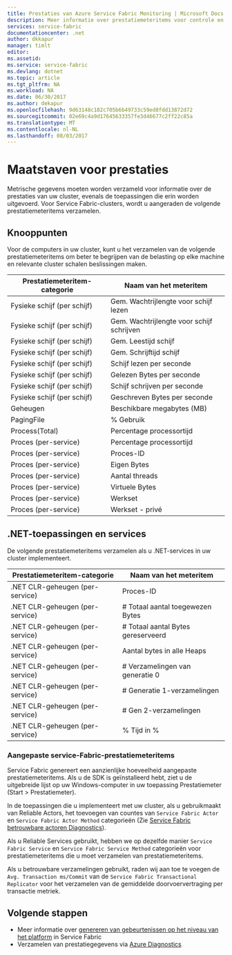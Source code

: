 ```yaml
---
title: Prestaties van Azure Service Fabric Monitoring | Microsoft Docs
description: Meer informatie over prestatiemeteritems voor controle en diagnostische gegevens van Azure Service Fabric-clusters.
services: service-fabric
documentationcenter: .net
author: dkkapur
manager: timlt
editor: 
ms.assetid: 
ms.service: service-fabric
ms.devlang: dotnet
ms.topic: article
ms.tgt_pltfrm: NA
ms.workload: NA
ms.date: 06/30/2017
ms.author: dekapur
ms.openlocfilehash: 9d63148c182c705b6b49733c59ed8fdd13872d72
ms.sourcegitcommit: 02e69c4a9d17645633357fe3d46677c2ff22c85a
ms.translationtype: MT
ms.contentlocale: nl-NL
ms.lasthandoff: 08/03/2017
---
```

# <a name="performance-metrics"></a>Maatstaven voor prestaties

Metrische gegevens moeten worden verzameld voor informatie over de prestaties van uw cluster, evenals de toepassingen die erin worden uitgevoerd. Voor Service Fabric-clusters, wordt u aangeraden de volgende prestatiemeteritems verzamelen.

## <a name="nodes"></a>Knooppunten

Voor de computers in uw cluster, kunt u het verzamelen van de volgende prestatiemeteritems om beter te begrijpen van de belasting op elke machine en relevante cluster schalen beslissingen maken.

| Prestatiemeteritem-categorie | Naam van het meteritem |
| --- | --- |
| Fysieke schijf (per schijf) | Gem. Wachtrijlengte voor schijf lezen |
| Fysieke schijf (per schijf) | Gem. Wachtrijlengte voor schijf schrijven |
| Fysieke schijf (per schijf) | Gem. Leestijd schijf |
| Fysieke schijf (per schijf) | Gem. Schrijftijd schijf |
| Fysieke schijf (per schijf) | Schijf lezen per seconde |
| Fysieke schijf (per schijf) | Gelezen Bytes per seconde |
| Fysieke schijf (per schijf) | Schijf schrijven per seconde |
| Fysieke schijf (per schijf) | Geschreven Bytes per seconde |
| Geheugen | Beschikbare megabytes (MB) |
| PagingFile | % Gebruik |
| Process(Total) | Percentage processortijd |
| Proces (per-service) | Percentage processortijd |
| Proces (per-service) | Proces-ID |
| Proces (per-service) | Eigen Bytes |
| Proces (per-service) | Aantal threads |
| Proces (per-service) | Virtuele Bytes |
| Proces (per-service) | Werkset |
| Proces (per-service) | Werkset - privé |

## <a name="net-applications-and-services"></a>.NET-toepassingen en services

De volgende prestatiemeteritems verzamelen als u .NET-services in uw cluster implementeert. 

| Prestatiemeteritem-categorie | Naam van het meteritem |
| --- | --- |
| .NET CLR-geheugen (per-service) | Proces-ID |
| .NET CLR-geheugen (per-service) | # Totaal aantal toegewezen Bytes |
| .NET CLR-geheugen (per-service) | # Totaal aantal Bytes gereserveerd |
| .NET CLR-geheugen (per-service) | Aantal bytes in alle Heaps |
| .NET CLR-geheugen (per-service) | # Verzamelingen van generatie 0 |
| .NET CLR-geheugen (per-service) | # Generatie 1-verzamelingen |
| .NET CLR-geheugen (per-service) | # Gen 2-verzamelingen |
| .NET CLR-geheugen (per-service) | % Tijd in % |

### <a name="service-fabrics-custom-performance-counters"></a>Aangepaste service-Fabric-prestatiemeteritems

Service Fabric genereert een aanzienlijke hoeveelheid aangepaste prestatiemeteritems. Als u de SDK is geïnstalleerd hebt, ziet u de uitgebreide lijst op uw Windows-computer in uw toepassing Prestatiemeter (Start > Prestatiemeter). 

In de toepassingen die u implementeert met uw cluster, als u gebruikmaakt van Reliable Actors, het toevoegen van countes van `Service Fabric Actor` en `Service Fabric Actor Method` categorieën (Zie [Service Fabric betrouwbare actoren Diagnostics](service-fabric-reliable-actors-diagnostics.md)).

Als u Reliable Services gebruikt, hebben we op dezelfde manier `Service Fabric Service` en `Service Fabric Service Method` categorieën voor prestatiemeteritems die u moet verzamelen van prestatiemeteritems. 

Als u betrouwbare verzamelingen gebruikt, raden wij aan toe te voegen de `Avg. Transaction ms/Commit` van de `Service Fabric Transactional Replicator` voor het verzamelen van de gemiddelde doorvoervertraging per transactie metriek.


## <a name="next-steps"></a>Volgende stappen

* Meer informatie over [genereren van gebeurtenissen op het niveau van het platform](service-fabric-diagnostics-event-generation-infra.md) in Service Fabric
* Verzamelen van prestatiegegevens via [Azure Diagnostics](service-fabric-diagnostics-event-aggregation-wad.md)
